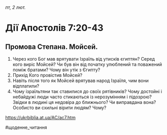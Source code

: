 
_пт, 2 лют._

# Дії Апостолів 7:20-43

## Промова Степана. Мойсей.
1. Через кого Бог мав врятувати Ізраїль від утисків єгиптян? Серед кого виріс Мойсей? Чи був він від початку улюблений та поважений поміж братами? Чому він утік з Єгипту?
2. Прихід Кого провістив Мойсей?
3. Навіть після того як Мойсей врятував народ Ізраїля, чим вони відплатили?
4. Чому ізраїльтяни так ставилися до своїх рятівників? Чому достойні і небайдужі люди часто стикаються із нерозумінням і підозрою? Звідки в людині ця недовіра до ближнього? Чи виправдана вона? Особисто ви схильні вірити людям? Чому?

https://ukrbiblia.at.ua/AC/ac7.htm 

#щоденне_читання 
